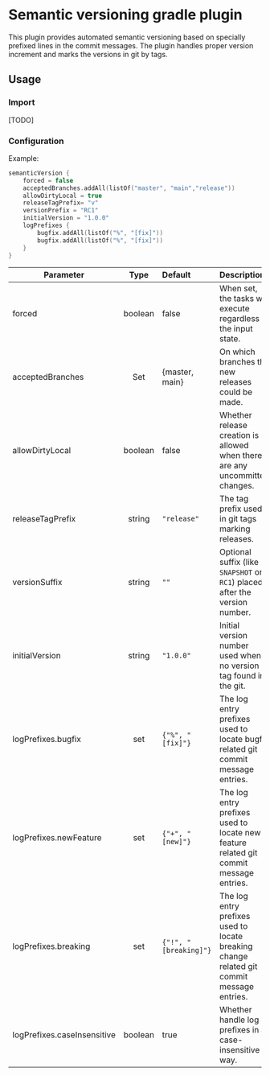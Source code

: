 # Semantic versioning gradle plugin

This plugin provides automated semantic versioning based on specially prefixed
lines in the commit messages. The plugin handles proper version increment and
marks the versions in git by tags.

## Usage

### Import

[TODO] 

### Configuration

Example:

```kotlin
semanticVersion {
    forced = false
    acceptedBranches.addAll(listOf("master", "main","release"))
    allowDirtyLocal = true
    releaseTagPrefix= "v"
    versionPrefix = "RC1"
    initialVersion = "1.0.0"
    logPrefixes {
        bugfix.addAll(listOf("%", "[fix]"))
        bugfix.addAll(listOf("%", "[fix]"))
    }
}
```

| Parameter  | Type  | Default  | Description   |
| ------------- |:-------------:|:----- |:----- |
| forced  | boolean  | false | When set, the tasks will execute regardless the input state.  |
| acceptedBranches  | Set<String>  | {master, main} | On which branches the new releases could be made.  |
| allowDirtyLocal  | boolean | false | Whether release creation is allowed when there are any uncommitted changes. |
| releaseTagPrefix  | string | `"release"` | The tag prefix used in git tags marking releases. |
| versionSuffix | string | `""` | Optional suffix (like `SNAPSHOT` or `RC1`) placed after the version number. |
| initialVersion | string | `"1.0.0"` | Initial version number used when no version tag found in the git. |
| logPrefixes.bugfix | set<String> | `{"%", "[fix]"}` | The log entry prefixes used to locate bugfix related git commit message entries. |
| logPrefixes.newFeature | set<String> | `{"+", "[new]"}` | The log entry prefixes used to locate new feature related git commit message entries. |
| logPrefixes.breaking | set<String> | `{"!", "[breaking]"}` | The log entry prefixes used to locate breaking change related git commit message entries. |
| logPrefixes.caseInsensitive | boolean | true | Whether handle log prefixes in a case-insensitive way. |


